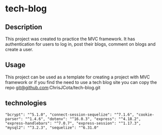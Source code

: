 # tech-blog

## Description
This project was created to practice the MVC framework. It has authentication for users to log in, post their blogs, comment on blogs and create a user.

## Usage
This project can be used as a template for creating a project with MVC framework or if you find the need to use a tech blog site you can copy the repo git@github.com:ChrisJCota/tech-blog.git

## technologies
`
        "bcrypt": "^5.1.0",
        "connect-session-sequelize": "^7.1.6",
        "cookie-parser": "^1.4.6",
        "dotenv": "^16.0.3",
        "express": "^4.18.2",
        "express-handlebars": "^7.0.7",
        "express-session": "^1.17.3",
        "mysql2": "^3.2.3",
        "sequelize": "^6.31.0"
        `
